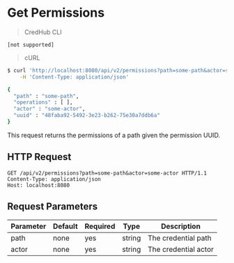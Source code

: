 # Get Permissions

> CredHub
CLI

``` shell
[not supported]
```

> cURL

``` bash
$ curl 'http://localhost:8080/api/v2/permissions?path=some-path&actor=some-actor' -i -X GET \
    -H 'Content-Type: application/json'
```

``` bash
{
  "path" : "some-path",
  "operations" : [ ],
  "actor" : "some-actor",
  "uuid" : "48faba92-5492-3e23-b262-75e30a7ddb6a"
}
```

This request returns the permissions of a path given the permission
UUID.

## HTTP Request

``` http
GET /api/v2/permissions?path=some-path&actor=some-actor HTTP/1.1
Content-Type: application/json
Host: localhost:8080
```

## Request Parameters

| Parameter | Default | Required | Type   | Description          |
| --------- | ------- | -------- | ------ | -------------------- |
| path      | none    | yes      | string | The credential path  |
| actor     | none    | yes      | string | The credential actor |
